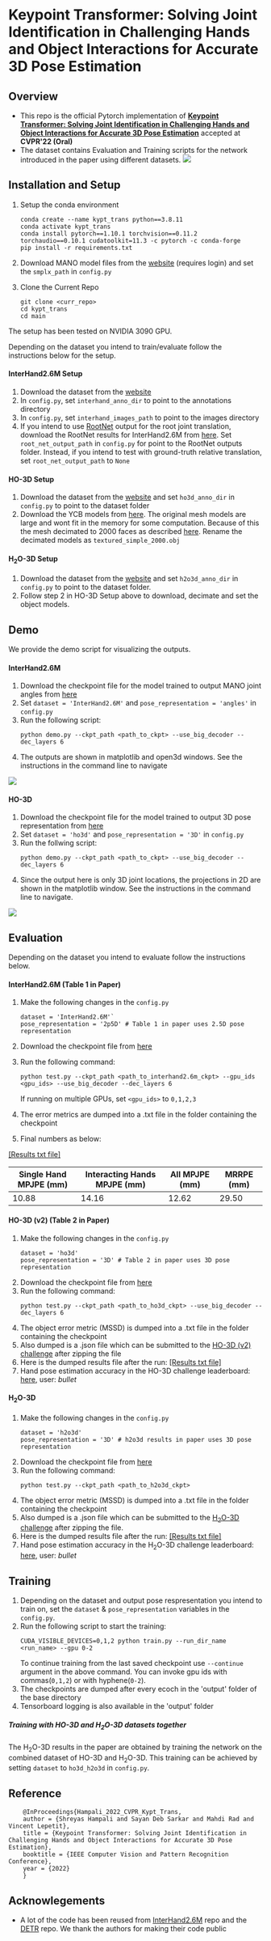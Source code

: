 # Keypoint Transformer: Solving Joint Identification in Challenging Hands and Object Interactions for Accurate 3D Pose Estimation

## Overview

- This repo is the official Pytorch implementation of [**Keypoint Transformer: Solving Joint Identification in
  Challenging Hands and Object Interactions for Accurate 3D Pose Estimation**](https://arxiv.org/pdf/2104.14639.pdf) accepted
  at **CVPR'22 (Oral)**
- The dataset contains Evaluation and Training scripts for the network introduced in the paper using different datasets.
  ![](teaser.png)

## Installation and Setup

1. Setup the conda environment
   ```
   conda create --name kypt_trans python==3.8.11
   conda activate kypt_trans
   conda install pytorch==1.10.1 torchvision==0.11.2 torchaudio==0.10.1 cudatoolkit=11.3 -c pytorch -c conda-forge
   pip install -r requirements.txt
   ```
2. Download MANO model files from the [website](https://mano.is.tue.mpg.de/)
   (requires login) and set the `smplx_path` in `config.py`

3. Clone the Current Repo
   ```
   git clone <curr_repo>
   cd kypt_trans
   cd main
   ```

The setup has been tested on NVIDIA 3090 GPU.

Depending on the dataset you intend to train/evaluate follow the instructions below for the setup.

#### InterHand2.6M Setup

1. Download the dataset from the [website](https://mks0601.github.io/InterHand2.6M/)
2. In `config.py`, set `interhand_anno_dir` to point to the annotations directory
3. In `config.py`, set `interhand_images_path` to point to the images directory
4. If you intend to use [RootNet](https://github.com/mks0601/3DMPPE_ROOTNET_RELEASE) output for the
   root joint translation, download the RootNet results for InterHand2.6M from [here](https://github.com/facebookresearch/InterHand2.6M#results).
   Set `root_net_output_path` in `config.py` for point to the RootNet outputs folder.
   Instead, if you intend to test with ground-truth relative translation, set `root_net_output_path` to `None`

#### HO-3D Setup

1. Download the dataset from the [website](https://www.tugraz.at/institute/icg/research/team-lepetit/research-projects/hand-object-3d-pose-annotation/)
   and set `ho3d_anno_dir` in `config.py` to point to the dataset folder
2. Download the YCB models from [here](https://github.com/shreyashampali/ho3d?#basic-setup). The original mesh models are large and wont fit in the memory
   for some computation. Because of this the mesh decimated to 2000 faces as described [here](https://github.com/hassony2/handobjectconsist/issues/14#issuecomment-713606479). Rename the
   decimated models as `textured_simple_2000.obj`

#### H<sub>2</sub>O-3D Setup

1. Download the dataset from the [website](https://www.tugraz.at/index.php?id=57823)
   and set `h2o3d_anno_dir` in `config.py` to point to the dataset folder.
2. Follow step 2 in HO-3D Setup above to download, decimate and set the object models.

## Demo

We provide the demo script for visualizing the outputs.

#### InterHand2.6M

1. Download the checkpoint file for the model trained to output MANO joint angles from [here](https://1drv.ms/u/s!AsG9HA3ULXQRgskO89bIy8j3h-HTXQ?e=J6FHVu)
2. Set `dataset = 'InterHand2.6M'` and `pose_representation = 'angles'` in `config.py`
3. Run the following script:
   ```
   python demo.py --ckpt_path <path_to_ckpt> --use_big_decoder --dec_layers 6
   ```
4. The outputs are shown in matplotlib and open3d windows. See the instructions in the command line to navigate

![](demo1.png)

#### HO-3D

1. Download the checkpoint file for the model trained to output 3D pose representation from [here](https://1drv.ms/u/s!AsG9HA3ULXQRgskPefU5ZyiGvgWEVw?e=h1yiNM)
2. Set `dataset = 'ho3d'` and `pose_representation = '3D'` in `config.py`
3. Run the follwing script:
   ```
   python demo.py --ckpt_path <path_to_ckpt> --use_big_decoder --dec_layers 6
   ```
4. Since the output here is only 3D joint locations, the projections in 2D are shown in the matplotlib window. See the instructions in
   the command line to navigate.

![](demo2.png)

## Evaluation

Depending on the dataset you intend to evaluate follow the instructions below.

#### InterHand2.6M (Table 1 in Paper)

1. Make the following changes in the `config.py`
   ```
   dataset = 'InterHand2.6M'`
   pose_representation = '2p5D' # Table 1 in paper uses 2.5D pose representation
   ```
2. Download the checkpoint file from [here](https://1drv.ms/u/s!AsG9HA3ULXQRgsh38J5YoCaV76hICw?e=fP5jaJ)
3. Run the following command:
   ```
   python test.py --ckpt_path <path_to_interhand2.6m_ckpt> --gpu_ids <gpu_ids> --use_big_decoder --dec_layers 6
   ```
   If running on multiple GPUs, set `<gpu_ids>` to `0,1,2,3`
4. The error metrics are dumped into a .txt file in the folder containing the checkpoint

5. Final numbers as below:

[[Results txt file]](https://1drv.ms/t/s!AsG9HA3ULXQRgskIIuhkNOf2rnnEzA?e=NabzE2)

| Single Hand MPJPE (mm) | Interacting Hands MPJPE (mm) | All MPJPE (mm) | MRRPE (mm) |
| ---------------------- | ---------------------------- | -------------- | ---------- |
| 10.88                  | 14.16                        | 12.62          | 29.50      |

#### HO-3D (v2) (Table 2 in Paper)

1. Make the following changes in the `config.py`
   ```
   dataset = 'ho3d'
   pose_representation = '3D' # Table 2 in paper uses 3D pose representation
   ```
2. Download the checkpoint file from [here](https://1drv.ms/u/s!AsG9HA3ULXQRgsh4PGfVgmiTiwhCpw?e=IZWSgM)
3. Run the following command:
   ```
   python test.py --ckpt_path <path_to_ho3d_ckpt> --use_big_decoder --dec_layers 6
   ```
4. The object error metric (MSSD) is dumped into a .txt file in the folder containing the checkpoint
5. Also dumped is a .json file which can be submitted to the [HO-3D (v2) challenge](https://codalab.lisn.upsaclay.fr/competitions/4318) after zipping the file
6. Here is the dumped results file after the run: [[Results txt file]](https://1drv.ms/t/s!AsG9HA3ULXQRgskKj_FxMhh-8Drk4g?e=9Ik6T7)
7. Hand pose estimation accuracy in the HO-3D challenge leaderboard: [here](https://codalab.lisn.upsaclay.fr/competitions/4318#results), user: _bullet_

#### H<sub>2</sub>O-3D

1. Make the following changes in the `config.py`
   ```
   dataset = 'h2o3d'
   pose_representation = '3D' # h2o3d results in paper uses 3D pose representation
   ```
2. Download the checkpoint file from [here](https://1drv.ms/u/s!AsG9HA3ULXQRgsh5ecI_5qyeU_0MYg?e=Ipm2KV)
3. Run the following command:
   ```
   python test.py --ckpt_path <path_to_h2o3d_ckpt>
   ```
4. The object error metric (MSSD) is dumped into a .txt file in the folder containing the checkpoint
5. Also dumped is a .json file which can be submitted to the
   [H<sub>2</sub>O-3D challenge](https://codalab.lisn.upsaclay.fr/competitions/4897) after zipping the file.
6. Here is the dumped results file after the run: [[Results txt file]](https://1drv.ms/t/s!AsG9HA3ULXQRgskJjZ7F6n_m4dmaeA?e=5lvte5)
7. Hand pose estimation accuracy in the H<sub>2</sub>O-3D challenge leaderboard: [here](https://codalab.lisn.upsaclay.fr/competitions/4897#results), user: _bullet_

## Training

1. Depending on the dataset and output pose respresentation you intend to train on, set the `dataset` & `pose_representation` variables in
   the `config.py`.
2. Run the following script to start the training:
   ```
   CUDA_VISIBLE_DEVICES=0,1,2 python train.py --run_dir_name <run_name> --gpu 0-2
   ```
   To continue training from the last saved checkpoint use `--continue` argument in the above command. You can invoke gpu ids with commas(`0,1,2`) or with hyphene(`0-2`).
3. The checkpoints are dumped after every ecoch in the 'output' folder of the base directory
4. Tensorboard logging is also available in the 'output' folder

##### Training with HO-3D and H<sub>2</sub>O-3D datasets together

The H<sub>2</sub>O-3D results in the paper are obtained by training the network on the combined dataset
of HO-3D and H<sub>2</sub>O-3D. This training can be achieved by setting `dataset` to
`ho3d_h2o3d` in `config.py`.

## Reference

        @InProceedings{Hampali_2022_CVPR_Kypt_Trans,
        author = {Shreyas Hampali and Sayan Deb Sarkar and Mahdi Rad and Vincent Lepetit},
        title = {Keypoint Transformer: Solving Joint Identification in Challenging Hands and Object Interactions for Accurate 3D Pose Estimation},
        booktitle = {IEEE Computer Vision and Pattern Recognition Conference},
        year = {2022}
        }

## Acknowlegements

- A lot of the code has been reused from [InterHand2.6M](https://github.com/facebookresearch/InterHand2.6M) repo and the
  [DETR](https://github.com/facebookresearch/detr) repo. We thank the authors for making their code public
